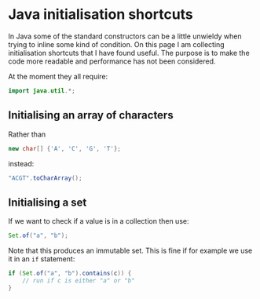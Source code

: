 # Java initialisation shortcuts

In Java some of the standard constructors can be a little unwieldy when trying to inline some kind of condition.
On this page I am collecting initialisation shortcuts that I have found useful.
The purpose is to make the code more readable and performance has not been considered.

At the moment they all require:

```java
import java.util.*;
```

## Initialising an array of characters

Rather than
```java
new char[] {'A', 'C', 'G', 'T'};
```
instead:
```java
"ACGT".toCharArray();
```

## Initialising a set

If we want to check if a value is in a collection then use:
```java
Set.of("a", "b");
```
Note that this produces an immutable set.
This is fine if for example we use it in an `if` statement:
```java
if (Set.of("a", "b").contains(c)) {
	// run if c is either "a" or "b"
}
```